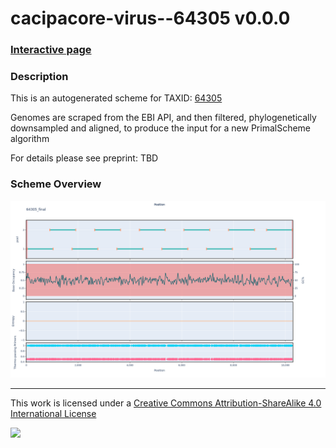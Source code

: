 # cacipacore-virus--64305 v0.0.0

### [Interactive page](https://chrisgkent.github.io/schemes/cacipacore-virus--64305-1000-v0.0.0)

### Description

This is an autogenerated scheme for TAXID: [64305](https://www.ncbi.nlm.nih.gov/Taxonomy/Browser/wwwtax.cgi?mode=Info&id=64305&lvl=3&lin=f&keep=1&srchmode=1&unlock)

Genomes are scraped from the EBI API, and then filtered, phylogenetically downsampled and aligned, to produce the input for a new PrimalScheme algorithm

For details please see preprint: TBD

### Scheme Overview

![Alt text](work/64305_final.png '64305_final.png')

------------------------------------------------------------------------

This work is licensed under a [Creative Commons Attribution-ShareAlike 4.0 International License](http://creativecommons.org/licenses/by-sa/4.0/) 

![](https://i.creativecommons.org/l/by-sa/4.0/88x31.png)